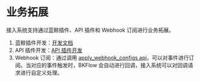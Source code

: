 # 业务拓展

接入系统支持通过蓝鲸插件、API 插件和 Webhook 订阅进行业务拓展。

1. 蓝鲸插件开发：[开发文档](https://github.com/TencentBlueKing/bk-plugin-framework-python)
2. API 插件开发：[API 插件开发](./api_plugin.md)
3. Webhook 订阅：通过调用 [apply_webhook_configs api](../../bkflow/apigw/docs/zh/apply_webhook_configs.md)，可以对事件进行订阅。当对应的事件触发时，BKFlow 会自动进行回调，接入系统可以对回调请求进行自定义处理。
